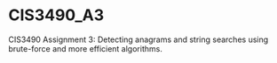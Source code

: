 # CIS3490_A3
CIS3490 Assignment 3: Detecting anagrams and string searches using brute-force and more efficient algorithms.
